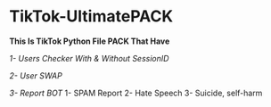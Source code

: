 # TikTok-UltimatePACK

**This Is TikTok Python File PACK That Have**

*1- Users Checker With & Without SessionID*

*2- User SWAP*

*3- Report BOT*
1- SPAM Report
2- Hate Speech
3- Suicide, self-harm
